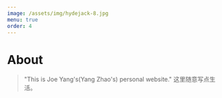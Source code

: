 ```yaml
---
image: /assets/img/hydejack-8.jpg
menu: true
order: 4
---
```


# About
> "This is Joe Yang's(Yang Zhao's) personal website."
   这里随意写点生活。
